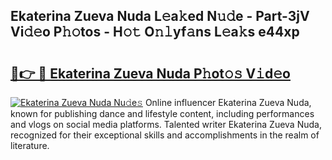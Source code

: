 ## Ekaterina Zueva Nuda L𝚎a𝚔ed N𝚞𝚍e - Part-3jV Vi𝚍𝚎o P𝚑𝚘tos - H𝚘𝚝 O𝚗𝚕yf𝚊ns L𝚎a𝚔s e44xp

# <h2><a href="http://kf05vl.oniu.top/?m=Ekaterina+Zueva+Nuda">🔗👉 🔴 Ekaterina Zueva Nuda P𝚑ot𝚘𝚜 V𝚒d𝚎o</a></h2>

[![Ekaterina Zueva Nuda Nu𝚍e𝚜](https://i.imgur.com/0qMVB7G.gif)](http://kf05vl.oniu.top/?m=Ekaterina+Zueva+Nuda)
Online influencer Ekaterina Zueva Nuda, known for publishing dance and lifestyle content, including performances and vlogs on social media platforms. Talented writer Ekaterina Zueva Nuda, recognized for their exceptional skills and accomplishments in the realm of literature.  
